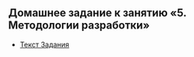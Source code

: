 ## Домашнее задание к занятию «5. Методологии разработки»

- [Текст Задания](https://github.com/netology-code/jd-homeworks/blob/video/tdd_ddd/task1/README.md)
